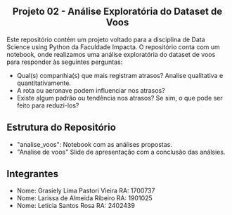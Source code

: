 <h2 align="center">Projeto 02 - Análise Exploratória do Dataset de Voos</h2>

<p>Este repositório contém um projeto voltado para a disciplina de Data Science using Python da Faculdade Impacta. 
O repositório conta com um notebook, onde realizamos uma análise exploratória do dataset de voos para responder às seguintes perguntas:</p>

- Qual(s) companhia(s) que mais registram atrasos? Analise qualitativa e quantitativamente.
- A rota ou aeronave podem influenciar nos atrasos?
- Existe algum padrão ou tendência nos atrasos? Se sim, o que pode ser feito para reduzi-los?

## Estrutura do Repositório
- "analise_voos": Notebook com as análises propostas.
- "Analise de voos" Slide de apresentação com a conclusão das análsies.

## Integrantes
- Nome: Grasiely Lima Pastori Vieira		RA: 1700737
- Nome: Larissa de Almeida Ribeiro		RA: 1901025
- Nome: Leticia Santos Rosa			RA: 2402439 
 
